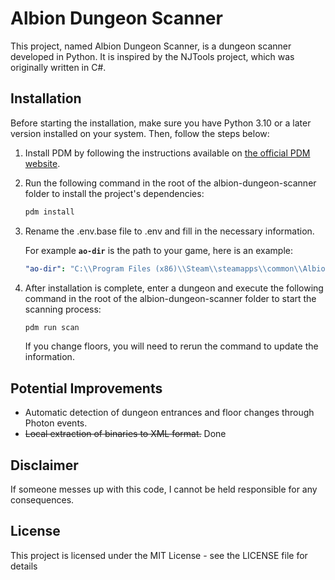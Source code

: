 # Albion Dungeon Scanner

This project, named Albion Dungeon Scanner, is a dungeon scanner developed in Python. It is inspired by the NJTools project, which was originally written in C#.

## Installation

Before starting the installation, make sure you have Python 3.10 or a later version installed on your system. Then, follow the steps below:

1. Install PDM by following the instructions available on [the official PDM website](https://pdm-project.org/latest/#recommended-installation-method).

2. Run the following command in the root of the albion-dungeon-scanner folder to install the project's dependencies:

   ```bash
   pdm install
    ```

3. Rename the .env.base file to .env and fill in the necessary information.

    For example **`ao-dir`** is the path to your game, here is an example:

    ```yaml
    "ao-dir": "C:\\Program Files (x86)\\Steam\\steamapps\\common\\Albion Online\\game\\" 
    ```


4. After installation is complete, enter a dungeon and execute the following command in the root of the albion-dungeon-scanner folder to start the scanning process:

   ```bash
   pdm run scan
    ```
    If you change floors, you will need to rerun the command to update the information.

## Potential Improvements

- Automatic detection of dungeon entrances and floor changes through Photon events.
- ~~Local extraction of binaries to XML format.~~ Done

## Disclaimer

If someone messes up with this code, I cannot be held responsible for any consequences.

## License

This project is licensed under the MIT License - see the LICENSE file for details
